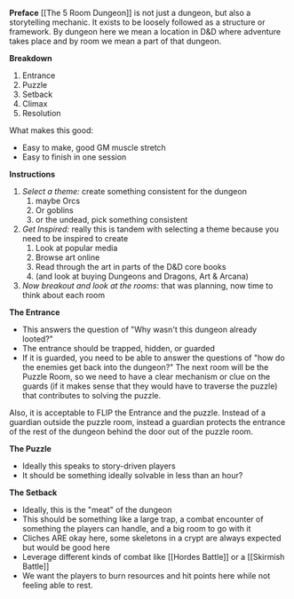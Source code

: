 **Preface**
[[The 5 Room Dungeon]] is not just a dungeon, but also a storytelling mechanic. It exists to be loosely followed as a structure or framework. By dungeon here we mean a location in D&D where adventure takes place and by room we mean a part of that dungeon. 

**Breakdown**
1. Entrance
2. Puzzle
3. Setback
4. Climax
5. Resolution

What makes this good:
- Easy to make, good GM muscle stretch
- Easy to finish in one session

**Instructions**
1. *Select a theme:* create something consistent for the dungeon
	1. maybe Orcs
	2. Or goblins
	3. or the undead, pick something consistent
2. *Get Inspired:* really this is tandem with selecting a theme because you need to be inspired to create
	1. Look at popular media
	2. Browse art online
	3. Read through the art in parts of the D&D core books
	4. (and look at buying Dungeons and Dragons, Art & Arcana)
3. *Now breakout and look at the rooms*: that was planning, now time to think about each room

**The Entrance**
- This answers the question of "Why wasn't this dungeon already looted?"
- The entrance should be trapped, hidden, or guarded 
- If it is guarded, you need to be able to answer the questions of "how do the enemies get back into the dungeon?" The next room will be the Puzzle Room, so we need to have a clear mechanism or clue on the guards (if it makes sense that they would have to traverse the puzzle) that contributes to solving the puzzle. 

Also, it is acceptable to FLIP the Entrance and the puzzle. Instead of a guardian outside the puzzle room, instead a guardian protects the entrance of the rest of the dungeon behind the door out of the puzzle room. 

**The Puzzle**
- Ideally this speaks to story-driven players
- It should be something ideally solvable in less than an hour?

**The Setback**
- Ideally, this is the "meat" of the dungeon
- This should be something like a large trap, a combat encounter of something the players can handle, and a big room to go with it
- Cliches ARE okay here, some skeletons in a crypt are always expected but would be good here
- Leverage different kinds of combat like [[Hordes Battle]] or a [[Skirmish Battle]]
- We want the players to burn resources and hit points here while not feeling able to rest. 